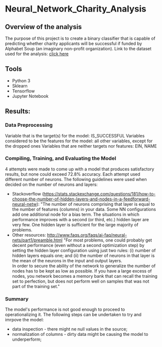 # Neural_Network_Charity_Analysis

## Overview of the analysis<br>
The purpose of this project is to create a binary classifier that is capable of predicting whether charity applicants will be successful if funded by Alphabet Soup (an imaginary non-profit organization). 
Link to the dataset used for the analysis: [click here](https://github.com/githubteodora/Neural_Network_Charity_Analysis/blob/main/charity_data.csv)

## Tools
 - Python 3
 - Sklearn
 - Tensorflow
 - Jupyter Notebook

## Results: 

### Data Preprocessing
Variable that is the target(s) for the model: IS_SUCCESSFUL
Variables considered to be the features for the model: all other variables, except for the dropped ones
Variables that are neither targets nor features: EIN, NAME 

### Compiling, Training, and Evaluating the Model
4 attempts were made to come up with a model that produces satisfactory results, but none could exceed 72.8% accuracy. Each attempt used different number of neurons. The following guidelines were used when decided on the number of neurons and layers:

 - Stackoverflow (https://stats.stackexchange.com/questions/181/how-to-choose-the-number-of-hidden-layers-and-nodes-in-a-feedforward-neural-netw): 
"The number of neurons comprising that layer is equal to the number of features (columns) in your data. Some NN configurations add one additional node for a bias term. The situations in which performance improves with a second (or third, etc.) hidden layer are very few. One hidden layer is sufficient for the large majority of problems. <br>
 - Other resources: http://www.faqs.org/faqs/ai-faq/neural-nets/part1/preamble.html
"For most problems, one could probably get decent performance (even without a second optimization step) by setting the hidden layer configuration using just two rules: (i) number of hidden layers equals one; and (ii) the number of neurons in that layer is the mean of the neurons in the input and output layers.<br>
In order to secure the ability of the network to generalize the number of nodes has to be kept as low as possible. If you have a large excess of nodes, you network becomes a memory bank that can recall the training set to perfection, but does not perform well on samples that was not part of the training set."

### Summary
The model's performance is not good enough to proceed to operationalizing it. The following steps can be undertaken to try and imrpove the model:
 - data inspection - there might ne null values in the source;
 - normalization of columns - dirty data might be causing the model to underperform;
